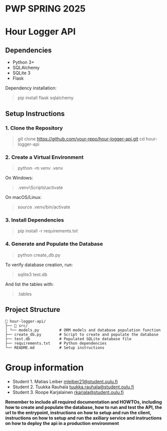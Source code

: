# PWP SPRING 2025

# Hour Logger API

## Dependencies

- Python 3+
- SQLAlchemy
- SQLite 3
- Flask

Dependency installation:

> pip install flask sqlalchemy

## Setup Instructions

### **1. Clone the Repository**

> git clone https://github.com/your-repo/hour-logger-api.git
> cd hour-logger-api

### **2. Create a Virtual Environment**

> python -m venv .venv

On Windows:

> .venv\Scripts\activate

On macOS/Linux:

> source .venv/bin/activate

### **3. Install Dependencies**

> pip install -r requirements.txt

### **4. Generate and Populate the Database**

> python create_db.py

To verify database creation, run:

> sqlite3 test.db

And list the tables with:

> .tables

## Project Structure
```
📁 hour-logger-api/
├── 📁 src/
│ └── models.py         # ORM models and database population function
├── create_db.py        # Script to create and populate the database
├── test.db             # Populated SQLite database file
├── requirements.txt    # Python dependencies
└── README.md           # Setup instructions
```
# Group information

- Student 1. Matias Leiber mleiber21@student.oulu.fi
- Student 2. Tuukka Rauhala tuukka.rauhala@student.oulu.fi
- Student 3. Roope Karjalainen rkarjala@student.oulu.fi

**Remember to include all required documentation and HOWTOs, including how to create and populate the database, how to run and test the API, the url to the entrypoint, instructions on how to setup and run the client, instructions on how to setup and run the axiliary service and instructions on how to deploy the api in a production environment**
